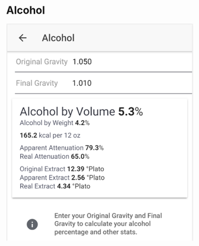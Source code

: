 # Alcohol

![Enter OG and FG to get important stats about your product](../.gitbook/assets/image%20%2892%29.png)

